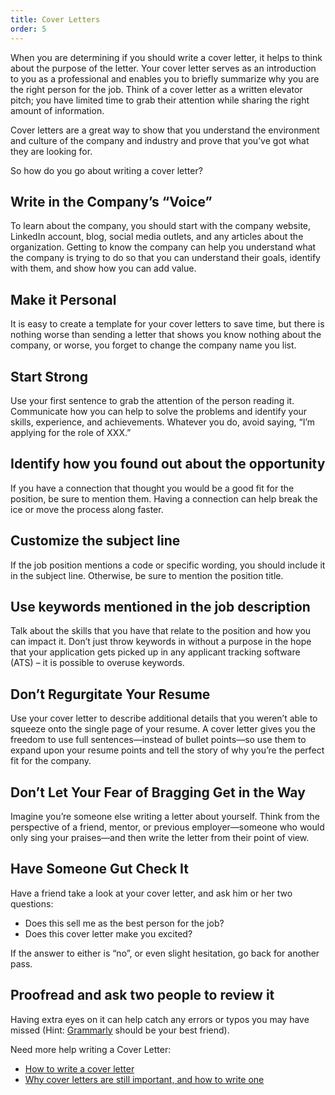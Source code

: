 ```yaml
---
title: Cover Letters
order: 5
---
```


When you are determining if you should write a cover letter, it helps to think
about the purpose of the letter. Your cover letter serves as an introduction to
you as a professional and enables you to briefly summarize why you are the right
person for the job. Think of a cover letter as a written elevator pitch; you
have limited time to grab their attention while sharing the right amount of
information.

Cover letters are a great way to show that you understand the environment and
culture of the company and industry and prove that you’ve got what they are
looking for.

So how do you go about writing a cover letter?

## Write in the Company’s “Voice”

To learn about the company, you should start with the company website, LinkedIn
account, blog, social media outlets, and any articles about the organization.
Getting to know the company can help you understand what the company is trying
to do so that you can understand their goals, identify with them, and show how
you can add value.

## Make it Personal

It is easy to create a template for your cover letters to save time, but there
is nothing worse than sending a letter that shows you know nothing about the
company, or worse, you forget to change the company name you list.

## Start Strong

Use your first sentence to grab the attention of the person reading it.
Communicate how you can help to solve the problems and identify your skills,
experience, and achievements. Whatever you do, avoid saying, “I’m applying for
the role of XXX.”

## Identify how you found out about the opportunity

If you have a connection that thought you would be a good fit for the position,
be sure to mention them. Having a connection can help break the ice or move the
process along faster.

## Customize the subject line

If the job position mentions a code or specific wording, you should include it
in the subject line. Otherwise, be sure to mention the position title.

## Use keywords mentioned in the job description

Talk about the skills that you have that relate to the position and how you can
impact it. Don’t just throw keywords in without a purpose in the hope that your
application gets picked up in any applicant tracking software (ATS) – it is
possible to overuse keywords.

## Don’t Regurgitate Your Resume

Use your cover letter to describe additional details that you weren’t able to
squeeze onto the single page of your resume. A cover letter gives you the
freedom to use full sentences—instead of bullet points—so use them to expand
upon your resume points and tell the story of why you’re the perfect fit for the
company.

## Don’t Let Your Fear of Bragging Get in the Way

Imagine you’re someone else writing a letter about yourself. Think from the
perspective of a friend, mentor, or previous employer—someone who would only
sing your praises—and then write the letter from their point of view.

## Have Someone Gut Check It

Have a friend take a look at your cover letter, and ask him or her two
questions:

- Does this sell me as the best person for the job?
- Does this cover letter make you excited?

If the answer to either is “no”, or even slight hesitation, go back for another
pass.

## Proofread and ask two people to review it

Having extra eyes on it can help catch any errors or typos you may have missed
(Hint: [Grammarly](https://www.grammarly.com/) should be your best friend).

Need more help writing a Cover Letter:

- [How to write a cover letter](https://www.skillgigs.com/blog/how-to-write-a-cover-letter/)
- [Why cover letters are still important, and how to write one](https://social.hays.com/2019/06/14/why-cover-letters-important-how-to-write/)
